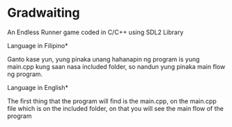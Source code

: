 # Gradwaiting
An Endless Runner game coded in C/C++ using SDL2 Library

Language in Filipino*

Ganto kase yun,
yung pinaka unang hahanapin ng program is yung main.cpp kung saan nasa included folder,
so nandun yung pinaka main flow ng program.

Language in English*

The first thing that the program will find is the main.cpp,
on the main.cpp file which is on the included folder, on that you will see the main flow of the program


